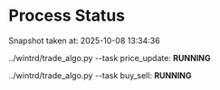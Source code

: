 # Process Status

Snapshot taken at: 2025-10-08 13:34:36

../wintrd/trade_algo.py --task price_update: **RUNNING**

../wintrd/trade_algo.py --task buy_sell: **RUNNING**

